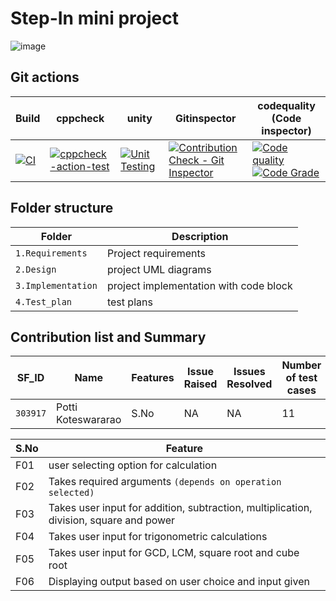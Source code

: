 # Step-In mini project

![image](https://user-images.githubusercontent.com/86213638/125403274-fcde5a80-e3d2-11eb-9559-4fe452343a5c.png)

## Git actions

| Build | cppcheck | unity | Gitinspector | codequality (Code inspector) |
| --- | ---| --- | --- | --- |
| [![CI](https://github.com/pottikoteswararao/mini-project/actions/workflows/main.yml/badge.svg)](https://github.com/pottikoteswararao/mini-project/actions/workflows/main.yml) | [![cppcheck-action-test](https://github.com/pottikoteswararao/mini-project/actions/workflows/cppcheck.yml/badge.svg)](https://github.com/pottikoteswararao/mini-project/actions/workflows/cppcheck.yml) | [![Unit Testing](https://github.com/pottikoteswararao/mini-project/actions/workflows/unity.yml/badge.svg)](https://github.com/pottikoteswararao/mini-project/actions/workflows/unity.yml) | [![Contribution Check - Git Inspector](https://github.com/pottikoteswararao/mini-project/actions/workflows/gitinspector.yml/badge.svg)](https://github.com/pottikoteswararao/mini-project/actions/workflows/gitinspector.yml) | [![Code quality](https://www.code-inspector.com/project/25100/score/svg)](https://www.code-inspector.com)<br />[![Code Grade](https://www.code-inspector.com/project/25100/status/svg)](https://www.code-inspector.com) |

## Folder structure
| Folder | Description |
| --- | ---|
| `1.Requirements` | Project requirements |
| `2.Design` | project UML diagrams |
| `3.Implementation` | project implementation with code block |
| `4.Test_plan` | test plans |

## Contribution list and Summary
| SF_ID | Name | Features | Issue Raised | Issues Resolved | Number of test cases | Test cases passes |
| --- | --- | --- | --- | --- | --- | --- |
| `303917` | Potti<br /> Koteswararao | S.No | NA | NA | 11 | 11| 

| S.No | Feature |
|  --- | --- |
| F01 | user selecting option for calculation |
| F02 | Takes required arguments `(depends on operation selected)` |
| F03 | Takes user input for addition, subtraction, multiplication, division, square and power |
| F04 | Takes user input for trigonometric calculations |
| F05 | Takes user  input for GCD, LCM, square root and cube root |
| F06 | Displaying output based on user choice and input given |
